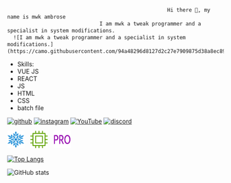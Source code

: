                                                         Hi there 👋, my name is mwk ambrose
                                  I am mwk a tweak programmer and a specialist in system modifications.
      ![I am mwk a tweak programmer and a specialist in system modifications.](https://camo.githubusercontent.com/94a48296d8127d2c27e7909875d38a8ec893a76b6fad31835e85dd7eb58ae0bb/68747470733a2f2f63646e2e646973636f72646170702e636f6d2f73706c61736865732f313232323634323639353234383534373934302f37323365643063383033303834346366373834336163323331373566663431322e6a70673f73697a653d343830)


* Skills:
* VUE JS 
* REACT 
* JS
* HTML 
* CSS 
* batch file

 


[<img src='https://cdn.jsdelivr.net/npm/simple-icons@3.0.1/icons/github.svg' alt='github' height='40'>](https://github.com/mwkambrose)  [<img src='https://cdn.jsdelivr.net/npm/simple-icons@3.0.1/icons/instagram.svg' alt='instagram' height='40'>](https://www.instagram.com/@INPR/)  [<img src='https://cdn.jsdelivr.net/npm/simple-icons@3.0.1/icons/youtube.svg' alt='YouTube' height='40'>](https://www.youtube.com/channel/@zni3)  [<img src='https://cdn.jsdelivr.net/npm/simple-icons@3.0.1/icons/discord.svg' alt='discord' height='40'>](https://discord.gg/5vEKmkyYfy)  

<a href='https://archiveprogram.github.com/'><img src='https://raw.githubusercontent.com/acervenky/animated-github-badges/master/assets/acbadge.gif' width='40' height='40'></a> <a href='https://docs.github.com/en/developers'><img src='https://raw.githubusercontent.com/acervenky/animated-github-badges/master/assets/devbadge.gif' width='40' height='40'></a> <a href='https://github.com/pricing'><img src='https://raw.githubusercontent.com/acervenky/animated-github-badges/master/assets/pro.gif' width='40' height='40'></a> 

[![Top Langs](https://github-readme-stats.vercel.app/api/top-langs/?username=mwkambrose)](https://github.com/anuraghazra/github-readme-stats)

![GitHub stats](https://github-readme-stats.vercel.app/api?username=mwkambrose&show_icons=true)  

